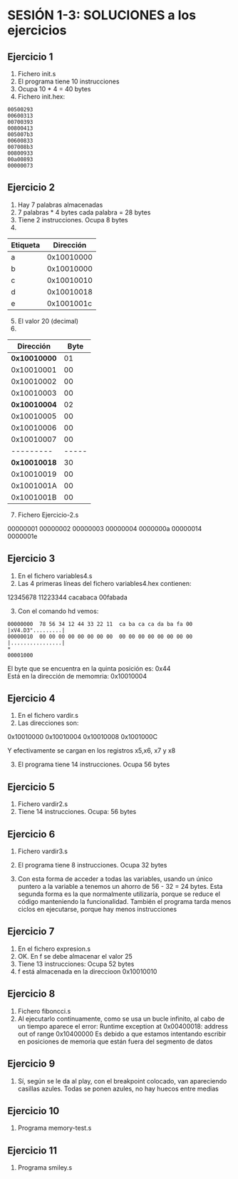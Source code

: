 # SESIÓN 1-3: SOLUCIONES a los ejercicios

## Ejercicio 1

1. Fichero init.s
2. El programa tiene 10 instrucciones
3. Ocupa 10 * 4 = 40 bytes
4. Fichero init.hex:

```
00500293  
00600313  
00700393
00800413
005007b3
00600833
007008b3
00800933
00a00893
00000073
```

## Ejercicio 2

1. Hay 7 palabras almacenadas
2. 7 palabras * 4 bytes cada palabra = 28 bytes
3. Tiene 2 instrucciones. Ocupa 8 bytes
4.

| Etiqueta | Dirección  |
|----------|------------|
|  a       | 0x10010000 |
|  b       | 0x10010000 |
|  c       | 0x10010010 |
|  d       | 0x10010018 |
|  e       | 0x1001001c |

5. El valor 20 (decimal)
6.

|  Dirección |  Byte  |
|------------|--------|
| **0x10010000** |  01      |
| 0x10010001 |  00      |
| 0x10010002 |  00    |
| 0x10010003 |  00    |
| **0x10010004** |  02        |
| 0x10010005 |   00   |
| 0x10010006 |   00   |
| 0x10010007 |   00   |
| ---------  | -----  |
| **0x10010018** | 30     |
| 0x10010019 |    00    |
| 0x1001001A |    00  |
| 0x1001001B |    00  |

7. Fichero Ejercicio-2.s

00000001
00000002
00000003
00000004
0000000a
00000014
0000001e

## Ejercicio 3

1. En el fichero variables4.s
2. Las 4 primeras líneas del fichero variables4.hex contienen:

12345678
11223344
cacabaca
00fabada

3. Con el comando hd vemos:

```
00000000  78 56 34 12 44 33 22 11  ca ba ca ca da ba fa 00  |xV4.D3".........|
00000010  00 00 00 00 00 00 00 00  00 00 00 00 00 00 00 00  |................|
*
00001000

```

El byte que se encuentra en la quinta posición es: 0x44  
Está en la dirección de memomria: 0x10010004

## Ejercicio 4

1. En el fichero vardir.s
2. Las direcciones son:

0x10010000
0x10010004
0x10010008
0x1001000C

Y efectivamente se cargan en los registros x5,x6, x7 y x8

3. El programa tiene 14 instrucciones. Ocupa 56 bytes


## Ejercicio 5

1. Fichero vardir2.s
2. Tiene 14 instrucciones. Ocupa: 56 bytes

## Ejercicio 6

1. Fichero vardir3.s

2. El programa tiene 8 instrucciones. Ocupa 32 bytes

3. Con esta forma de acceder a todas las variables, usando un único puntero a la variable a
tenemos un ahorro de 56 - 32 = 24 bytes.   Esta segunda forma es la que normalmente utilizaría, porque se reduce el código manteniendo la funcionalidad. También el programa tarda menos ciclos en ejecutarse, porque hay menos instrucciones

## Ejercicio 7

1. En el fichero expresion.s
2. OK. En f se debe almacenar el valor 25
3. Tiene 13 instrucciones: Ocupa 52 bytes
4. f está almacenada en la direccioon 0x10010010

## Ejercicio 8

1. Fichero fiboncci.s
2. Al ejecutarlo continuamente, como se usa un bucle infinito, al cabo de
un tiempo aparece el error:  Runtime exception at 0x00400018: address out of range 0x10400000
Es debido a que estamos intentando escribir en posiciones de memoria que están fuera del segmento de datos

## Ejercicio 9

1. Sí, según se le da al play, con el breakpoint colocado, van apareciendo casillas azules. Todas se ponen azules, no hay huecos entre medias

## Ejercicio 10

1. Programa memory-test.s

## Ejercicio 11

1. Programa smiley.s
